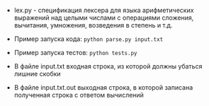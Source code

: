  - lex.py - спецификация лексера для языка арифметических выражений над целыми числами с операциями сложения, вычитания, умножения, возведения в степень и т.д.

 - Пример запуска кода:
    `python parse.py input.txt`
 
 - Пример запуска тестов:
    `python tests.py`
 - В файле input.txt входная строка, из которой должны убаться лишние скобки
 - В файле input.txt.out выходная строка, в которой записана полученная строка с ответом вычислений
